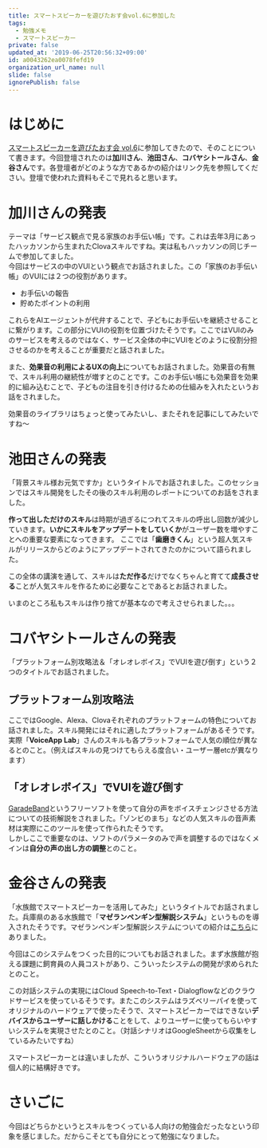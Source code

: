 ```yaml
---
title: スマートスピーカーを遊びたおす会vol.6に参加した
tags:
  - 勉強メモ
  - スマートスピーカー
private: false
updated_at: '2019-06-25T20:56:32+09:00'
id: a0043262ea0078fefd19
organization_url_name: null
slide: false
ignorePublish: false
---
```

# はじめに

[スマートスピーカーを遊びたおす会 vol.6](https://kotodama.connpass.com/event/132347/)に参加してきたので、そのことについて書きます。今回登壇されたのは**加川さん**、**池田さん**、**コバヤシトールさん**、**金谷さん**です。各登壇者がどのような方であるかの紹介はリンク先を参照してください。登壇で使われた資料もそこで見れると思います。

# 加川さんの発表

テーマは「サービス観点で見る家族のお手伝い帳」です。これは去年3月にあったハッカソンから生まれたClovaスキルですね。実は私もハッカソンの同じチームで参加してました。  
今回はサービスの中のVUIという観点でお話されました。この「家族のお手伝い帳」のVUIには２つの役割があります。

- お手伝いの報告
- 貯めたポイントの利用

これらをAIエージェントが代弁することで、子どもにお手伝いを継続させることに繋がります。この部分にVUIの役割を位置づけたそうです。ここではVUIのみのサービスを考えるのではなく、サービス全体の中にVUIをどのように役割分担させるのかを考えることが重要だと話されました。

また、**効果音の利用によるUXの向上**についてもお話されました。効果音の有無で、スキル利用の継続性が増すとのことです。このお手伝い帳にも効果音を効果的に組み込むことで、子どもの注目を引き付けるための仕組みを入れたというお話をされました。 

効果音のライブラリはちょっと使ってみたいし、またそれを記事にしてみたいですね～

# 池田さんの発表

「背景スキル様お元気ですか」というタイトルでお話されました。このセッションではスキル開発をしたその後のスキル利用のレポートについてのお話をされました。  

**作って出しただけのスキル**は時期が過ぎるにつれてスキルの呼出し回数が減少していきます。**いかにスキルをアップデートをしていくか**がユーザー数を増やすことへの重要な要素になってきます。  ここでは「**歯磨きくん**」という超人気スキルがリリースからどのようにアップデートされてきたのかについて語られました。

この全体の講演を通して、スキルは**ただ作る**だけでなくちゃんと育てて**成長させる**ことが人気スキルを作るために必要なことであるとお話されました。  

いまのところ私もスキルは作り捨てが基本なので考えさせられました。。。

# コバヤシトールさんの発表

「プラットフォーム別攻略法＆「オレオレボイス」でVUIを遊び倒す」という２つのタイトルでお話されました。  

## プラットフォーム別攻略法

ここではGoogle、Alexa、Clovaそれぞれのプラットフォームの特色についてお話されました。スキル開発にはそれに適したプラットフォームがあるそうです。実際「**VoiceApp Lab**」さんのスキルも各プラットフォームで人気の順位が異なるとのこと。（例えばスキルの見つけてもらえる度合い・ユーザー層etcが異なります）  

## 「オレオレボイス」でVUIを遊び倒す

[GaradeBand](http://musicviral.jp/2018/02/28/iphone/)というフリーソフトを使って自分の声をボイスチェンジさせる方法についての技術解説をされました。「ゾンビのまち」などの人気スキルの音声素材は実際にこのツールを使って作られたそうです。  
しかしここで重要なのは、ソフトのパラメータのみで声を調整するのではなくメインは**自分の声の出し方の調整**とのこと。

# 金谷さんの発表

「水族館でスマートスピーカーを活用してみた」というタイトルでお話されました。兵庫県のある水族館で「**マゼランペンギン型解説システム**」というものを導入されたそうです。マゼランペンギン型解説システムについての紹介は[こちら](http://www.city.kobe.lg.jp/information/press/2019/05/20190514142001.html)にありました。  

今回はこのシステムをつくった目的についてもお話されました。まず水族館が抱える課題に飼育員の人員コストがあり、こういったシステムの開発が求められたとのこと。

この対話システムの実現にはCloud Speech-to-Text・Dialogflowなどのクラウドサービスを使っているそうです。またこのシステムはラズベリーパイを使ってオリジナルのハードウェアで使ったそうで、スマートスピーカーではできない**デバイスからユーザーに話しかける**ことをして、よりユーザーに使ってもらいやすいシステムを実現させたとのこと。（対話シナリオはGoogleSheetから収集をしているみたいですね）  

スマートスピーカーとは違いましたが、こういうオリジナルハードウェアの話は個人的に結構好きです。

# さいごに

今回はどちらかというとスキルをつくっている人向けの勉強会だったなという印象を感じました。だからこそとても自分にとって勉強になりました。
